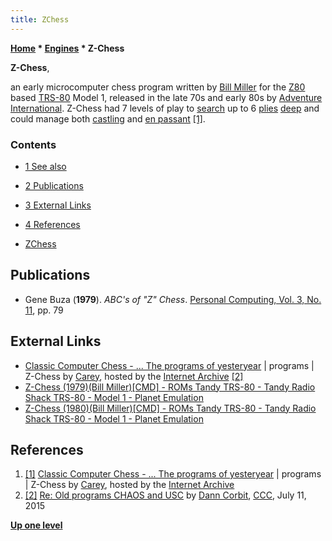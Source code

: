 ```yaml
---
title: ZChess
---
```

**[Home](Home "Home") \* [Engines](Engines "Engines") \* Z-Chess**


**Z-Chess**,  

an early microcomputer chess program written by [Bill Miller](index.php?title=Bill_Miller&action=edit&redlink=1 "Bill Miller (page does not exist)") for the [Z80](Z80 "Z80") based [TRS-80](TRS-80 "TRS-80") Model 1, released in the late 70s and early 80s by [Adventure International](https://en.wikipedia.org/wiki/Adventure_International). Z-Chess had 7 levels of play to [search](Search "Search") up to 6 [plies](Ply "Ply") [deep](Depth "Depth") and could manage both [castling](Castling "Castling") and [en passant](En_passant "En passant") <a id="cite-note-1" href="#cite-ref-1">[1]</a>.



### Contents


* [1 See also](#see-also)
* [2 Publications](#publications)
* [3 External Links](#external-links)
* [4 References](#references)






* [ZChess](ZChess "ZChess")


## Publications


* Gene Buza (**1979**). *ABC's of "Z" Chess*. [Personal Computing, Vol. 3, No. 11](Personal_Computing#3_11 "Personal Computing"), pp. 79


## External Links


* [Classic Computer Chess - ... The programs of yesteryear](http://web.archive.org/web/20071221115817/http://classicchess.googlepages.com/Chess.htm) | programs | Z-Chess by [Carey](Carey_Bloodworth "Carey Bloodworth"), hosted by the [Internet Archive](https://en.wikipedia.org/wiki/Internet_Archive) <a id="cite-note-2" href="#cite-ref-2">[2]</a>
* [Z-Chess (1979)(Bill Miller)[CMD] - ROMs Tandy TRS-80 - Tandy Radio Shack TRS-80 - Model 1 - Planet Emulation](https://www.planetemu.net/rom/tandy-radio-shack-trs-80-model-1/z-chess-1979-bill-miller-cmd)
* [Z-Chess (1980)(Bill Miller)[CMD] - ROMs Tandy TRS-80 - Tandy Radio Shack TRS-80 - Model 1 - Planet Emulation](https://www.planetemu.net/rom/tandy-radio-shack-trs-80-model-1/z-chess-1980-bill-miller-cmd)


## References


1. <a id="cite-ref-1" href="#cite-note-1">[1]</a> [Classic Computer Chess - ... The programs of yesteryear](http://web.archive.org/web/20071221115817/http://classicchess.googlepages.com/Chess.htm) | programs | Z-Chess by [Carey](Carey_Bloodworth "Carey Bloodworth"), hosted by the [Internet Archive](https://en.wikipedia.org/wiki/Internet_Archive)
2. <a id="cite-ref-2" href="#cite-note-2">[2]</a> [Re: Old programs CHAOS and USC](http://www.talkchess.com/forum/viewtopic.php?t=56938&start=2) by [Dann Corbit](Dann_Corbit "Dann Corbit"), [CCC](CCC "CCC"), July 11, 2015

**[Up one level](Engines "Engines")**







 
